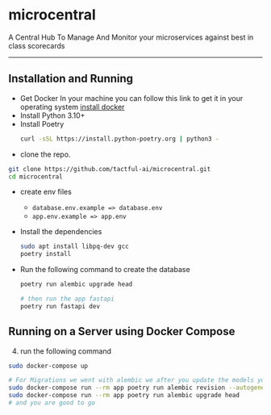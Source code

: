 # microcentral

A Central Hub To Manage And Monitor your microservices against best in class scorecards 

---

## Installation and Running


- Get Docker In your machine you can follow this link to get it in your operating system [install docker](https://docs.docker.com/engine/install/)
- Install Python 3.10+
- Install Poetry
    ```bash
    curl -sSL https://install.python-poetry.org | python3 -
    ```
- clone the repo.

```bash
git clone https://github.com/tactful-ai/microcentral.git
cd microcentral
```
- create env files
    - `database.env.example => database.env`
    - `app.env.example => app.env`

- Install the dependencies
    
    ```bash 
    sudo apt install libpq-dev gcc
    poetry install
    ```
- Run the following command to create the database

    ```bash
    poetry run alembic upgrade head

    # then run the app fastapi
    poetry run fastapi dev
    
    ```



## Running on a Server using Docker Compose

4. run the following command

```bash
sudo docker-compose up

# For Migrations we went with alembic we after you update the models you need to run theses commands
sudo docker-compose run --rm app poetry run alembic revision --autogenerate -m "$message"
sudo docker-compose run --rm app poetry run alembic upgrade head
# and you are good to go
```
